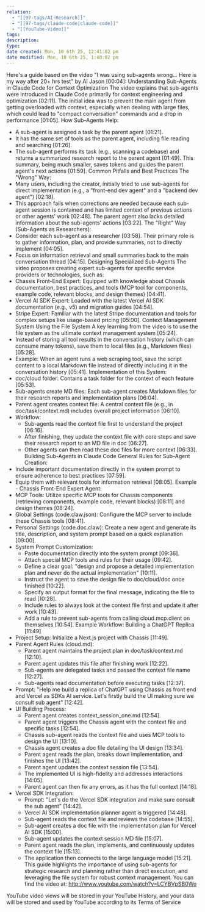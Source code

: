 ```yaml
---
relation:
  - "[[97-tags/AI-Research]]"
  - "[[97-tags/claude-code|claude-code]]"
  - "[[YouTube-Video]]"
tags:
description:
type:
date created: Mon, 10 6th 25, 12:41:02 pm
date modified: Mon, 10 6th 25, 1:40:02 pm
---
```

Here's a guide based on the video "I was using sub-agents wrong... Here is my way after 20+ hrs test" by AI Jason [00:04]:
Understanding Sub-Agents in Claude Code for Context Optimization
The video explains that sub-agents were introduced in Claude Code primarily for context engineering and optimization [02:11]. The initial idea was to prevent the main agent from getting overloaded with context, especially when dealing with large files, which could lead to "compact conversation" commands and a drop in performance [01:05].
How Sub-Agents Help:
 * A sub-agent is assigned a task by the parent agent [01:21].
 * It has the same set of tools as the parent agent, including file reading and searching [01:26].
 * The sub-agent performs its task (e.g., scanning a codebase) and returns a summarized research report to the parent agent [01:49]. This summary, being much smaller, saves tokens and guides the parent agent's next actions [01:59].
Common Pitfalls and Best Practices
The "Wrong" Way:
 * Many users, including the creator, initially tried to use sub-agents for direct implementation (e.g., a "front-end dev agent" and a "backend dev agent") [02:18].
 * This approach fails when corrections are needed because each sub-agent session is contained and has limited context of previous actions or other agents' work [02:48]. The parent agent also lacks detailed information about the sub-agents' actions [03:22].
The "Right" Way (Sub-Agents as Researchers):
 * Consider each sub-agent as a researcher [03:58]. Their primary role is to gather information, plan, and provide summaries, not to directly implement [04:05].
 * Focus on information retrieval and small summaries back to the main conversation thread [04:15].
Designing Specialized Sub-Agents
The video proposes creating expert sub-agents for specific service providers or technologies, such as:
 * Chassis Front-End Expert: Equipped with knowledge about Chassis documentation, best practices, and tools (MCP tool for components, example code, relevant blocks, and design themes) [04:41].
 * Vercel AI SDK Expert: Loaded with the latest Vercel AI SDK documentation (e.g., v5) and migration guides [04:54].
 * Stripe Expert: Familiar with the latest Stripe documentation and tools for complex setups like usage-based pricing [05:00].
Context Management System Using the File System
A key learning from the video is to use the file system as the ultimate context management system [05:24].
 * Instead of storing all tool results in the conversation history (which can consume many tokens), save them to local files (e.g., Markdown files) [05:28].
 * Example: When an agent runs a web scraping tool, save the script content to a local Markdown file instead of directly including it in the conversation history [05:41].
Implementation of this System:
 * doc/cloud folder: Contains a task folder for the context of each feature [05:53].
 * Sub-agents create MD files: Each sub-agent creates Markdown files for their research reports and implementation plans [06:04].
 * Parent agent creates context file: A central context file (e.g., in doc/task/context.md) includes overall project information [06:10].
 * Workflow:
   * Sub-agents read the context file first to understand the project [06:16].
   * After finishing, they update the context file with core steps and save their research report to an MD file in doc [06:27].
   * Other agents can then read these doc files for more context [06:33].
Building Sub-Agents in Claude Code
General Rules for Sub-Agent Creation:
 * Include important documentation directly in the system prompt to ensure adherence to best practices [07:59].
 * Equip them with relevant tools for information retrieval [08:05].
Example - Chassis Front-End Expert Agent:
 * MCP Tools: Utilize specific MCP tools for Chassis components (retrieving components, example code, relevant blocks) [08:11] and design themes [08:24].
 * Global Settings (code.claw.json): Configure the MCP server to include these Chassis tools [08:41].
 * Personal Settings (code.doc.claw): Create a new agent and generate its title, description, and system prompt based on a quick explanation [09:00].
 * System Prompt Customization:
   * Paste documentation directly into the system prompt [09:36].
   * Attach special MCP tools and rules for their usage [09:42].
   * Define a clear goal: "design and propose a detailed implementation plan and never do the actual implementation" [10:11].
   * Instruct the agent to save the design file to doc/cloud/doc once finished [10:22].
   * Specify an output format for the final message, indicating the file to read [10:28].
   * Include rules to always look at the context file first and update it after work [10:43].
   * Add a rule to prevent sub-agents from calling cloud.mcp.client on themselves [10:54].
Example Workflow: Building a ChatGPT Replica [11:49]
 * Project Setup: Initialize a Next.js project with Chassis [11:49].
 * Parent Agent Rules (cloud.md):
   * Parent agent maintains the project plan in doc/task/context.md [12:10].
   * Parent agent updates this file after finishing work [12:22].
   * Sub-agents are delegated tasks and passed the context file name [12:27].
   * Sub-agents read documentation before executing tasks [12:37].
 * Prompt: "Help me build a replica of ChatGPT using Chassis as front end and Vercel as SDKs AI service. Let's firstly build the UI making sure we consult sub agent" [12:42].
 * UI Building Process:
   * Parent agent creates context_session_one.md [12:54].
   * Parent agent triggers the Chassis agent with the context file and specific tasks [12:54].
   * Chassis sub-agent reads the context file and uses MCP tools to design the UI [13:10].
   * Chassis agent creates a doc file detailing the UI design [13:34].
   * Parent agent reads the plan, breaks down implementation, and finishes the UI [13:42].
   * Parent agent updates the context session file [13:54].
   * The implemented UI is high-fidelity and addresses interactions [14:05].
   * Parent agent can then fix any errors, as it has the full context [14:18].
 * Vercel SDK Integration:
   * Prompt: "Let's do the Vercel SDK integration and make sure consult the sub agent" [14:42].
   * Vercel AI SDK implementation planner agent is triggered [14:48].
   * Sub-agent reads the context file and reviews the codebase [14:55].
   * Sub-agent creates a doc file with the implementation plan for Vercel AI SDK [15:00].
   * Sub-agent updates the context session MD file [15:07].
   * Parent agent reads the plan, implements, and continuously updates the context file [15:13].
   * The application then connects to the large language model [15:21].
This guide highlights the importance of using sub-agents for strategic research and planning rather than direct execution, and leveraging the file system for robust context management.
You can find the video at: http://www.youtube.com/watch?v=LCYBVpSB0Wo

YouTube video views will be stored in your YouTube History, and your data will be stored and used by YouTube according to its Terms of Service
